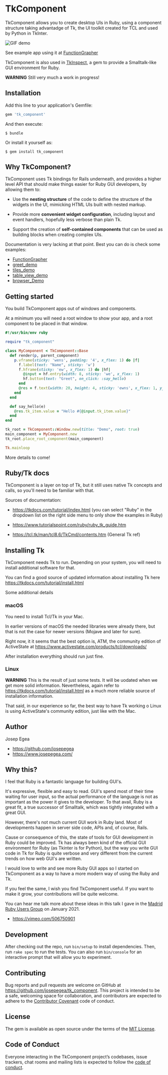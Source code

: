 # TkComponent

TkComponent allows you to create desktop UIs in Ruby, using a component
structure taking advantadge of Tk, the UI toolkit created for TCL and
used by Python in TkInter.

![GIF demo](https://i.ibb.co/FVmNdCV/Teaser.gif)

See example app using it at
[FunctionGrapher](https://github.com/josepegea/function_grapher)

TkComponent is also used in
[TkInspect](https://github.com/josepegea/tk_inspect), a gem to provide
a Smalltalk-like GUI environment for Ruby.

**WARNING** Still very much a work in progress!

## Installation

Add this line to your application's Gemfile:

```ruby
gem 'tk_component'
```

And then execute:

    $ bundle

Or install it yourself as:

    $ gem install tk_component

## Why TkComponent?

TkComponent uses Tk bindings for Rails underneath, and provides a
higher level API that should make things easier for Ruby GUI
developers, by allowing them to:

- Use the **nesting structure** of the code to define the structure of
  the widgets in the UI, mimicking HTML UIs built with nested markup.

- Provide more **convenient widget configuration**, including layout
  and event handlers, hopefully less verbose than plain Tk.

- Support the creation of **self-contained components** that can be
  used as building blocks when creating complex UIs.

Documentation is very lacking at that point. Best you can do is check
some examples:

- [FunctionGrapher](https://github.com/josepegea/function_grapher)
- [greet_demo](bin/greet_demo.rb)
- [tiles_demo](bin/tiles_demo.rb)
- [table_view_demo](bin/table_view_demo.rb)
- [browser_Demo](bin/browser_demo.rb)

## Getting started

You build TkComponent apps out of windows and components.

At a minimum you will need a root window to show your app, and a root
component to be placed in that window.

``` ruby
#!/usr/bin/env ruby

require "tk_component"

class MyComponent < TkComponent::Base
  def render(p, parent_component)
    p.vframe(sticky: 'wens', padding: '4', x_flex: 1) do |f|
      f.label(text: "Name", sticky: 'w')
      f.hframe(sticky: 'ew', x_flex: 1) do |hf|
        @input = hf.entry(width: 8, sticky: 'we', x_flex: 1)
        hf.button(text: "Greet", on_click: :say_hello)
      end
      @res = f.text(width: 20, height: 4, sticky: 'ewns', x_flex: 1, y_flex: 1)
    end
  end

  def say_hello(e)
    @res.tk_item.value = "Hello #{@input.tk_item.value}"
  end
end

tk_root = TkComponent::Window.new(title: "Demo", root: true)
main_component = MyComponent.new
tk_root.place_root_component(main_component)

Tk.mainloop
```

More details to come!

## Ruby/Tk docs

TkComponent is a layer on top of Tk, but it still uses native Tk
concepts and calls, so you'll need to be familiar with that.

Sources of documentation:

- https://tkdocs.com/tutorial/index.html (you can select "Ruby" in the
  dropdown list on the right side menu to only show the examples in
  Ruby)

- https://www.tutorialspoint.com/ruby/ruby_tk_guide.htm

- https://tcl.tk/man/tcl8.6/TkCmd/contents.htm (General Tk ref)

## Installing Tk

TkComponent needs Tk to run. Depending on your system, you will need
to install additional software for that.

You can find a good source of updated information about installing Tk
here  https://tkdocs.com/tutorial/install.html

Some additional details

### macOS

You need to install Tcl/Tk in your Mac.

In earlier versions of macOS the needed libraries were already there,
but that is not the case for newer versions (Mojave and later for
sure).

Right now, it it seems that
the best option is, ATM, the community edition of ActiveState at
https://www.activestate.com/products/tcl/downloads/

After installation everything should run just fine.

### Linux

**WARNING** This is the result of just some tests. It will be uodated
when we get more solid information. Nevertheless, again refer to
https://tkdocs.com/tutorial/install.html as a much more reliable
source of installation information.

That said, in our experience so far, the best way to have Tk working o
Linux is using ActiveState's community edition, just like with the
Mac.

## Author

Josep Egea
  - <https://github.com/josepegea>
  - <https://www.josepegea.com/>

## Why this?

I feel that Ruby is a fantastic language for building GUI's.

It's expressive, flexible and easy to read. GUI's spend most of their
time waiting for user input, so the actual performance of the language
is not as important as the power it gives to the developer. To that
avail, Ruby is a great fit, a true successor of Smalltalk, which was
tightly integrated with a great GUI.

However, there's not much current GUI work in Ruby land. Most of
developments happen in server side code, APIs and, of course, Rails.

Cause or consequence of this, the state of tools for GUI development
in Ruby could be improved. Tk has always been kind of the official GUI
environment for Ruby (as Tkinter is for Python), but the way you write
GUI code in Tk for Ruby is quite verbose and very different from the
current trends on how web GUI's are written.

I would love to write and see more Ruby GUI apps so I started on
TkComponent as a way to have a more modern way of using the Ruby and
Tk.

If you feel the same, I wish you find TkComponent useful. If you want
to make it grow, your contributions will be quite welcome.

You can hear me talk more about these ideas in this talk I gave in the
[Madrid Ruby Users
Group](https://www.madridrb.com/topics/ruby-gui-apps-beautiful-inside-and-outside-914)
on January 2021.

- <https://vimeo.com/506750901>

## Development

After checking out the repo, run `bin/setup` to install
dependencies. Then, run `rake spec` to run the tests. You can also run
`bin/console` for an interactive prompt that will allow you to
experiment.

## Contributing

Bug reports and pull requests are welcome on GitHub at
https://github.com/josepegea/tk_component. This project is intended to
be a safe, welcoming space for collaboration, and contributors are
expected to adhere to the [Contributor
Covenant](http://contributor-covenant.org) code of conduct.

## License

The gem is available as open source under the terms of the [MIT
License](https://opensource.org/licenses/MIT).

## Code of Conduct

Everyone interacting in the TkComponent project’s codebases, issue
trackers, chat rooms and mailing lists is expected to follow the [code
of
conduct](https://github.com/josepegea/tk_component/blob/master/CODE_OF_CONDUCT.md).
